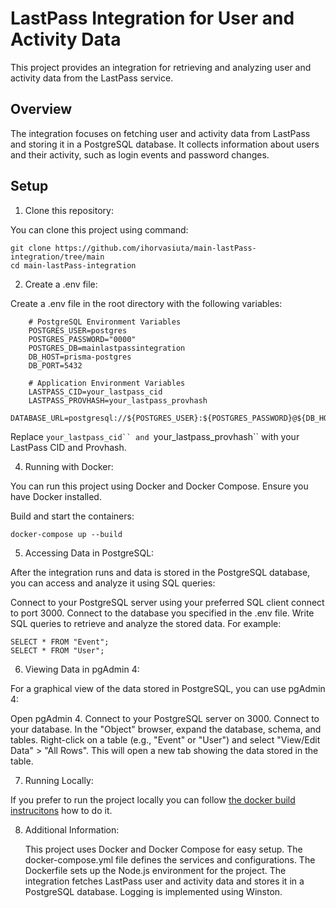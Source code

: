 # LastPass Integration for User and Activity Data

This project provides an integration for retrieving and analyzing user and activity data from the LastPass service.

## Overview

The integration focuses on fetching user and activity data from LastPass and storing it in a PostgreSQL database. It collects information about users and their activity, such as login events and password changes.

## Setup

1. Clone this repository:

You can clone this project using command:

    git clone https://github.com/ihorvasiuta/main-lastPass-integration/tree/main
    cd main-lastPass-integration

2. Create a .env file:

Create a .env file in the root directory with the following variables:
```
    # PostgreSQL Environment Variables
    POSTGRES_USER=postgres
    POSTGRES_PASSWORD="0000"
    POSTGRES_DB=mainlastpassintegration
    DB_HOST=prisma-postgres
    DB_PORT=5432

    # Application Environment Variables
    LASTPASS_CID=your_lastpass_cid
    LASTPASS_PROVHASH=your_lastpass_provhash
    DATABASE_URL=postgresql://${POSTGRES_USER}:${POSTGRES_PASSWORD}@${DB_HOST}:${DB_PORT}/${POSTGRES_DB}
```

Replace `your_lastpass_cid`` and `your_lastpass_provhash`` with your LastPass CID and Provhash.

4. Running with Docker:

You can run this project using Docker and Docker Compose. Ensure you have Docker installed.

Build and start the containers:

    docker-compose up --build

5.  Accessing Data in PostgreSQL:

After the integration runs and data is stored in the PostgreSQL database, you can access and analyze it using SQL queries:

Connect to your PostgreSQL server using your preferred SQL client connect to port 3000.
Connect to the database you specified in the .env file.
Write SQL queries to retrieve and analyze the stored data. For example:

    SELECT * FROM "Event";
    SELECT * FROM "User";

6. Viewing Data in pgAdmin 4:

For a graphical view of the data stored in PostgreSQL, you can use pgAdmin 4:

Open pgAdmin 4.
Connect to your PostgreSQL server on 3000.
Connect to your database.
In the "Object" browser, expand the database, schema, and tables.
Right-click on a table (e.g., "Event" or "User") and select "View/Edit Data" > "All Rows". This will open a new tab showing the data stored in the table.

7. Running Locally:

If you prefer to run the project locally you can follow [the docker build instrucitons](./Dockerfile) how to do it.

8. Additional Information:

    This project uses Docker and Docker Compose for easy setup.
    The docker-compose.yml file defines the services and configurations.
    The Dockerfile sets up the Node.js environment for the project.
    The integration fetches LastPass user and activity data and stores it in a PostgreSQL database.
    Logging is implemented using Winston.